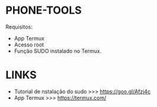 # PHONE-TOOLS
Requisitos:
* App Termux
* Acesso root
* Função SUDO instalado no Termux.
# LINKS
* Tutorial de nstalação do sudo >>> https://goo.gl/Afzj4c
* App Termux >>> https://termux.com/
